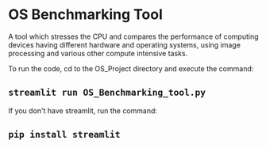 # OS Benchmarking Tool
 A tool which stresses the CPU and compares the performance of computing devices having different hardware and operating systems, using image processing and various other compute intensive tasks. 

To run the code, cd to the OS_Project directory and execute the command:
## ```streamlit run OS_Benchmarking_tool.py```

If you don't have streamlit, run the command:
## ```pip install streamlit```
